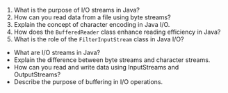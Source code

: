 1. What is the purpose of I/O streams in Java?
2. How can you read data from a file using byte streams?
3. Explain the concept of character encoding in Java I/O.
4. How does the `BufferedReader` class enhance reading efficiency in Java?
5. What is the role of the `FilterInputStream` class in Java I/O?

- What are I/O streams in Java?
- Explain the difference between byte streams and character streams.
- How can you read and write data using InputStreams and OutputStreams?
- Describe the purpose of buffering in I/O operations.
